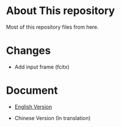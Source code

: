 # About This  repository
Most of this repository files from here.

# Changes

- Add input frame (fcitx)
# Document

- [English Version](https://larbs.xyz/larbs_readme.pdf)

- Chinese Version (In translation)
